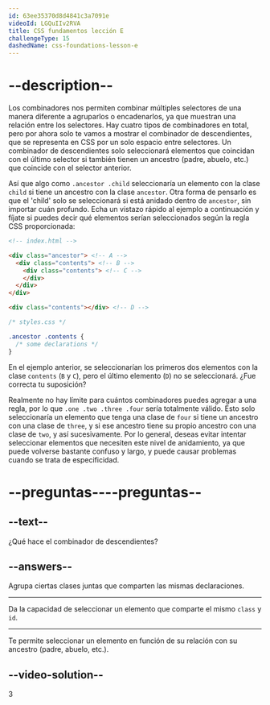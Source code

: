 ```yaml
---
id: 63ee35370d8d4841c3a7091e
videoId: LGQuIIv2RVA
title: CSS fundamentos lección E
challengeType: 15
dashedName: css-foundations-lesson-e
---
```


# --description--

Los combinadores nos permiten combinar múltiples selectores de una manera diferente a agruparlos o encadenarlos, ya que muestran una relación entre los selectores. Hay cuatro tipos de combinadores en total, pero por ahora solo te vamos a mostrar el combinador de descendientes, que se representa en CSS por un solo espacio entre selectores. Un combinador de descendientes solo seleccionará elementos que coincidan con el último selector si también tienen un ancestro (padre, abuelo, etc.) que coincide con el selector anterior.

Así que algo como `.ancestor .child` seleccionaría un elemento con la clase `child` si tiene un ancestro con la clase `ancestor`. Otra forma de pensarlo es que el 'child' solo se seleccionará si está anidado dentro de `ancestor`, sin importar cuán profundo. Echa un vistazo rápido al ejemplo a continuación y fíjate si puedes decir qué elementos serían seleccionados según la regla CSS proporcionada:

```html
<!-- index.html -->

<div class="ancestor"> <!-- A -->
  <div class="contents"> <!-- B -->
    <div class="contents"> <!-- C -->
    </div>
  </div>
</div>

<div class="contents"></div> <!-- D -->
```

```css
/* styles.css */

.ancestor .contents {
  /* some declarations */
}
```

En el ejemplo anterior, se seleccionarían los primeros dos elementos con la clase `contents` (`B` y `C`), pero el último elemento (`D`) no se seleccionará. ¿Fue correcta tu suposición?

Realmente no hay límite para cuántos combinadores puedes agregar a una regla, por lo que `.one .two .three .four` sería totalmente válido. Esto solo seleccionaría un elemento que tenga una clase de `four` si tiene un ancestro con una clase de `three`, y si ese ancestro tiene su propio ancestro con una clase de `two`, y así sucesivamente. Por lo general, deseas evitar intentar seleccionar elementos que necesiten este nivel de anidamiento, ya que puede volverse bastante confuso y largo, y puede causar problemas cuando se trata de especificidad.

# --preguntas----preguntas--

## --text--

¿Qué hace el combinador de descendientes?

## --answers--

Agrupa ciertas clases juntas que comparten las mismas declaraciones.

---

Da la capacidad de seleccionar un elemento que comparte el mismo `class` y `id`.

---

Te permite seleccionar un elemento en función de su relación con su ancestro (padre, abuelo, etc.).


## --video-solution--

3
